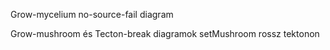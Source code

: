 Grow-mycelium no-source-fail diagram

Grow-mushroom és Tecton-break diagramok setMushroom rossz tektonon